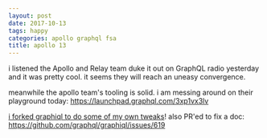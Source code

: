 ```yaml
---
layout: post
date: 2017-10-13
tags: happy
categories: apollo graphql fsa
title: apollo 13
---
```


i listened the Apollo and Relay team duke it out on GraphQL radio yesterday and it was pretty cool. it seems they will reach an uneasy convergence.

meanwhile the apollo team's tooling is solid. i am messing around on their playground today: <https://launchpad.graphql.com/3xp1vx3lv>

[i forked graphiql to do some of my own tweaks](https://github.com/sw-yx/swyx-graphiql)! also PR'ed to fix a doc: <https://github.com/graphql/graphiql/issues/619> 
